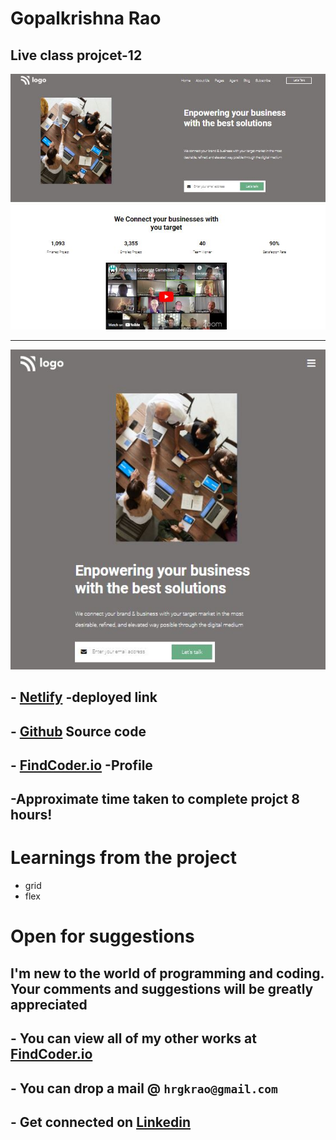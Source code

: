 
# **Gopalkrishna Rao**


## Live class projcet-12
![preview](./screenshot/Capture.JPG)
***
![responsive](./screenshot/responsive.JPG)


## - [Netlify](https://lcproject12.netlify.app/) -deployed link


## -  [Github](https://github.com/GopalkrishaRao/WebDev/tree/main/LC%20Project%2012) Source code

## -  [FindCoder.io](https://www.findcoder.io/u/hrgkrao) -Profile 

## -Approximate time taken to complete projct **8 hours!**

# __Learnings from the project__

-   grid
- flex


#
# Open for suggestions

## I'm new to the world of programming and coding. Your comments and suggestions will be greatly appreciated 

## - You can view all of my other works at  [FindCoder.io](https://www.findcoder.io/u/hrgkrao) 
## - You can drop a mail @  **`hrgkrao@gmail.com `**
## -  Get connected on [Linkedin](https://www.linkedin.com/in/h-r-gopalkrishna-rao-a2830216b/)
#










